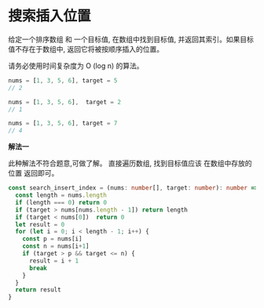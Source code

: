 # 搜索插入位置

  给定一个排序数组 和 一个目标值, 在数组中找到目标值, 并返回其索引。如果目标值不存在于数组中, 返回它将被按顺序插入的位置。

  请务必使用时间复杂度为 O (log n) 的算法。

```js
nums = [1, 3, 5, 6], target = 5
// 2

nums = [1, 3, 5, 6],  target = 2
// 1

nums = [1, 3, 5, 6], target = 7
// 4
```

**解法一**

  此种解法不符合题意,可做了解。 直接遍历数组, 找到目标值应该 在数组中存放的位置 返回即可。

```ts
const search_insert_index = (nums: number[], target: number): number => {
  const length = nums.length
  if (length === 0) return 0
  if (target > nums[nums.length - 1]) return length
  if (target < nums[0])  return 0
  let result = 0
  for (let i = 0; i < length - 1; i++) {
    const p = nums[i]
    const n = nums[i+1]
    if (target > p && target <= n) {
      result = i + 1
      break
    }
  }
  return result
}
```